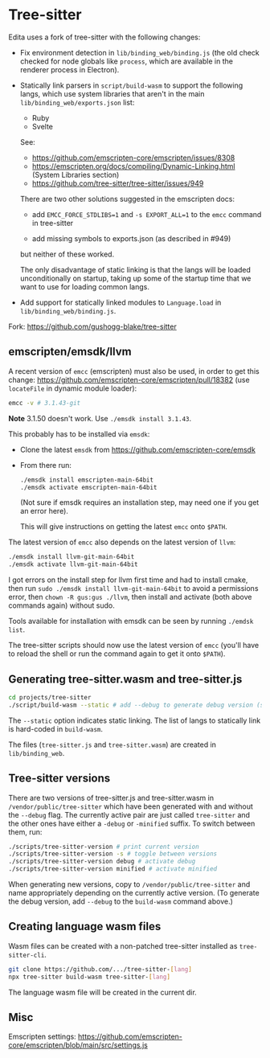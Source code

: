 Tree-sitter
===

Edita uses a fork of tree-sitter with the following changes:

- Fix environment detection in `lib/binding_web/binding.js` (the old check checked for node globals like `process`, which are available in the renderer process in Electron).

- Statically link parsers in `script/build-wasm` to support the following langs, which use system libraries that aren't in the main `lib/binding_web/exports.json` list:

	- Ruby
	- Svelte
	
	See:
	
	- https://github.com/emscripten-core/emscripten/issues/8308
	- https://emscripten.org/docs/compiling/Dynamic-Linking.html (System Libraries section)
	- https://github.com/tree-sitter/tree-sitter/issues/949
	
	There are two other solutions suggested in the emscripten docs:
	
	- add `EMCC_FORCE_STDLIBS=1` and `-s EXPORT_ALL=1` to the `emcc` command in tree-sitter
	
	- add missing symbols to exports.json (as described in #949)
	
	but neither of these worked.
	
	The only disadvantage of static linking is that the langs will be loaded unconditionally on startup, taking up some of the startup time that we want to use for loading common langs.

- Add support for statically linked modules to `Language.load` in `lib/binding_web/binding.js`.

Fork: https://github.com/gushogg-blake/tree-sitter

## emscripten/emsdk/llvm

A recent version of `emcc` (emscripten) must also be used, in order to get this change: https://github.com/emscripten-core/emscripten/pull/18382 (use `locateFile` in dynamic module loader):

```bash
emcc -v # 3.1.43-git
```

**Note** 3.1.50 doesn't work. Use `./emsdk install 3.1.43`.

This probably has to be installed via `emsdk`:

- Clone the latest `emsdk` from https://github.com/emscripten-core/emsdk

- From there run:

	```bash
	./emsdk install emscripten-main-64bit
	./emsdk activate emscripten-main-64bit
	```
	
	(Not sure if emsdk requires an installation step, may need one if you get an error here).
	
	This will give instructions on getting the latest `emcc` onto `$PATH`.

The latest version of `emcc` also depends on the latest version of `llvm`:

```bash
./emsdk install llvm-git-main-64bit
./emsdk activate llvm-git-main-64bit
```

I got errors on the install step for llvm first time and had to install cmake, then run `sudo ./emsdk install llvm-git-main-64bit` to avoid a permissions error, then `chown -R gus:gus ./llvm`, then install and activate (both above commands again) without sudo.

Tools available for installation with emsdk can be seen by running `./emdsk list`.

The tree-sitter scripts should now use the latest version of `emcc` (you'll have to reload the shell or run the command again to get it onto `$PATH`).

## Generating tree-sitter.wasm and tree-sitter.js

```bash
cd projects/tree-sitter
./script/build-wasm --static # add --debug to generate debug version (see below)
```

The `--static` option indicates static linking. The list of langs to statically link is hard-coded in `build-wasm`.

The files (`tree-sitter.js` and `tree-sitter.wasm`) are created in `lib/binding_web`.

## Tree-sitter versions

There are two versions of tree-sitter.js and tree-sitter.wasm in `/vendor/public/tree-sitter` which have been generated with and without the `--debug` flag. The currently active pair are just called `tree-sitter` and the other ones have either a `-debug` or `-minified` suffix. To switch between them, run:

```bash
./scripts/tree-sitter-version # print current version
./scripts/tree-sitter-version -s # toggle between versions
./scripts/tree-sitter-version debug # activate debug
./scripts/tree-sitter-version minified # activate minified
```

When generating new versions, copy to `/vendor/public/tree-sitter` and name appropriately depending on the currently active version. (To generate the debug version, add `--debug` to the `build-wasm` command above.)

## Creating language wasm files

Wasm files can be created with a non-patched tree-sitter installed as `tree-sitter-cli`.

```bash
git clone https://github.com/.../tree-sitter-[lang]
npx tree-sitter build-wasm tree-sitter-[lang]
```

The language wasm file will be created in the current dir.

## Misc

Emscripten settings: https://github.com/emscripten-core/emscripten/blob/main/src/settings.js
